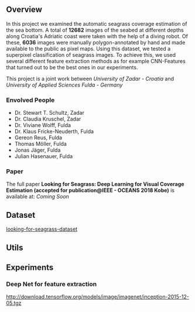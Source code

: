 ## Overview
In this project we examined the automatic seagrass coverage estimation of the sea bottom.
A total of **12682** images of the seabed at different depths along Croatia's Adriatic coast were taken with the help of a diving robot.
Of these, **6036** images were manually polygon-annotated by hand and made available to the public as pixel maps.
Using this dataset, we tested a superpixel classification of seagrass images. To achieve this, we used several different feature extraction methods as for example CNN-Features that turned out to be the best ones in our experiments.

This project is a joint work between *University of Zadar - Croatia* and *University of Applied Sciences Fulda - Germany*
### Envolved People
* Dr. Stewart T. Schultz, Zadar
* Dr. Claudia Kruschel, Zadar
* Dr. Viviane Wolff,  Fulda
* Dr. Klaus Fricke-Neuderth, Fulda
* Gereon Reus, Fulda
* Thomas Möller, Fulda
* Jonas Jäger, Fulda
* Julian Hasenauer, Fulda

### Paper

The full paper **Looking for Seagrass: Deep Learning for Visual Coverage Estimation (accepted for publication@IEEE - OCEANS 2018 Kobe)** is available at: *Coming Soon*

## Dataset

[looking-for-seagrass-dataset](https://drive.google.com/open?id=1X0pmRIkPRC672_vuWqotfLdgbHx1QpFZ)

## Utils

## Experiments
### Deep Net for feature extraction
http://download.tensorflow.org/models/image/imagenet/inception-2015-12-05.tgz
